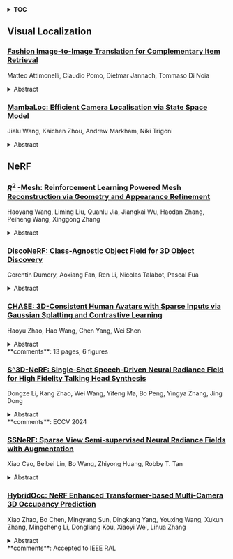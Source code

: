 <details>
  <summary><b>TOC</b></summary>
  <ol>
    <li><a href=#visual-localization>Visual Localization</a></li>
      <ul>
        <li><a href=#Fashion-Image-to-Image-Translation-for-Complementary-Item-Retrieval>Fashion Image-to-Image Translation for Complementary Item Retrieval</a></li>
        <li><a href=#MambaLoc:-Efficient-Camera-Localisation-via-State-Space-Model>MambaLoc: Efficient Camera Localisation via State Space Model</a></li>
      </ul>
    </li>
    <li><a href=#nerf>NeRF</a></li>
      <ul>
        <li><a href=#$R^2$-Mesh:-Reinforcement-Learning-Powered-Mesh-Reconstruction-via-Geometry-and-Appearance-Refinement>$R^2$-Mesh: Reinforcement Learning Powered Mesh Reconstruction via Geometry and Appearance Refinement</a></li>
        <li><a href=#DiscoNeRF:-Class-Agnostic-Object-Field-for-3D-Object-Discovery>DiscoNeRF: Class-Agnostic Object Field for 3D Object Discovery</a></li>
        <li><a href=#CHASE:-3D-Consistent-Human-Avatars-with-Sparse-Inputs-via-Gaussian-Splatting-and-Contrastive-Learning>CHASE: 3D-Consistent Human Avatars with Sparse Inputs via Gaussian Splatting and Contrastive Learning</a></li>
        <li><a href=#S^3D-NeRF:-Single-Shot-Speech-Driven-Neural-Radiance-Field-for-High-Fidelity-Talking-Head-Synthesis>S^3D-NeRF: Single-Shot Speech-Driven Neural Radiance Field for High Fidelity Talking Head Synthesis</a></li>
        <li><a href=#SSNeRF:-Sparse-View-Semi-supervised-Neural-Radiance-Fields-with-Augmentation>SSNeRF: Sparse View Semi-supervised Neural Radiance Fields with Augmentation</a></li>
        <li><a href=#HybridOcc:-NeRF-Enhanced-Transformer-based-Multi-Camera-3D-Occupancy-Prediction>HybridOcc: NeRF Enhanced Transformer-based Multi-Camera 3D Occupancy Prediction</a></li>
      </ul>
    </li>
  </ol>
</details>

## Visual Localization  

### [Fashion Image-to-Image Translation for Complementary Item Retrieval](http://arxiv.org/abs/2408.09847)  
Matteo Attimonelli, Claudio Pomo, Dietmar Jannach, Tommaso Di Noia  
<details>  
  <summary>Abstract</summary>  
  <ol>  
    The increasing demand for online fashion retail has boosted research in fashion compatibility modeling and item retrieval, focusing on matching user queries (textual descriptions or reference images) with compatible fashion items. A key challenge is top-bottom retrieval, where precise compatibility modeling is essential. Traditional methods, often based on Bayesian Personalized Ranking (BPR), have shown limited performance. Recent efforts have explored using generative models in compatibility modeling and item retrieval, where generated images serve as additional inputs. However, these approaches often overlook the quality of generated images, which could be crucial for model performance. Additionally, generative models typically require large datasets, posing challenges when such data is scarce.   To address these issues, we introduce the Generative Compatibility Model (GeCo), a two-stage approach that improves fashion image retrieval through paired image-to-image translation. First, the Complementary Item Generation Model (CIGM), built on Conditional Generative Adversarial Networks (GANs), generates target item images (e.g., bottoms) from seed items (e.g., tops), offering conditioning signals for retrieval. These generated samples are then integrated into GeCo, enhancing compatibility modeling and retrieval accuracy. Evaluations on three datasets show that GeCo outperforms state-of-the-art baselines. Key contributions include: (i) the GeCo model utilizing paired image-to-image translation within the Composed Image Retrieval framework, (ii) comprehensive evaluations on benchmark datasets, and (iii) the release of a new Fashion Taobao dataset designed for top-bottom retrieval, promoting further research.  
  </ol>  
</details>  
  
### [MambaLoc: Efficient Camera Localisation via State Space Model](http://arxiv.org/abs/2408.09680)  
Jialu Wang, Kaichen Zhou, Andrew Markham, Niki Trigoni  
<details>  
  <summary>Abstract</summary>  
  <ol>  
    Location information is pivotal for the automation and intelligence of terminal devices and edge-cloud IoT systems, such as autonomous vehicles and augmented reality. However, achieving reliable positioning across diverse IoT applications remains challenging due to significant training costs and the necessity of densely collected data. To tackle these issues, we have innovatively applied the selective state space (SSM) model to visual localization, introducing a new model named MambaLoc. The proposed model demonstrates exceptional training efficiency by capitalizing on the SSM model's strengths in efficient feature extraction, rapid computation, and memory optimization, and it further ensures robustness in sparse data environments due to its parameter sparsity. Additionally, we propose the Global Information Selector (GIS), which leverages selective SSM to implicitly achieve the efficient global feature extraction capabilities of Non-local Neural Networks. This design leverages the computational efficiency of the SSM model alongside the Non-local Neural Networks' capacity to capture long-range dependencies with minimal layers. Consequently, the GIS enables effective global information capture while significantly accelerating convergence. Our extensive experimental validation using public indoor and outdoor datasets first demonstrates our model's effectiveness, followed by evidence of its versatility with various existing localization models.  
  </ol>  
</details>  
  
  



## NeRF  

### [ $R^2$ -Mesh: Reinforcement Learning Powered Mesh Reconstruction via Geometry and Appearance Refinement](http://arxiv.org/abs/2408.10135)  
Haoyang Wang, Liming Liu, Quanlu Jia, Jiangkai Wu, Haodan Zhang, Peiheng Wang, Xinggong Zhang  
<details>  
  <summary>Abstract</summary>  
  <ol>  
    Mesh reconstruction based on Neural Radiance Fields (NeRF) is popular in a variety of applications such as computer graphics, virtual reality, and medical imaging due to its efficiency in handling complex geometric structures and facilitating real-time rendering. However, existing works often fail to capture fine geometric details accurately and struggle with optimizing rendering quality. To address these challenges, we propose a novel algorithm that progressively generates and optimizes meshes from multi-view images. Our approach initiates with the training of a NeRF model to establish an initial Signed Distance Field (SDF) and a view-dependent appearance field. Subsequently, we iteratively refine the SDF through a differentiable mesh extraction method, continuously updating both the vertex positions and their connectivity based on the loss from mesh differentiable rasterization, while also optimizing the appearance representation. To further leverage high-fidelity and detail-rich representations from NeRF, we propose an online-learning strategy based on Upper Confidence Bound (UCB) to enhance viewpoints by adaptively incorporating images rendered by the initial NeRF model into the training dataset. Through extensive experiments, we demonstrate that our method delivers highly competitive and robust performance in both mesh rendering quality and geometric quality.  
  </ol>  
</details>  
  
### [DiscoNeRF: Class-Agnostic Object Field for 3D Object Discovery](http://arxiv.org/abs/2408.09928)  
Corentin Dumery, Aoxiang Fan, Ren Li, Nicolas Talabot, Pascal Fua  
<details>  
  <summary>Abstract</summary>  
  <ol>  
    Neural Radiance Fields (NeRFs) have become a powerful tool for modeling 3D scenes from multiple images. However, NeRFs remain difficult to segment into semantically meaningful regions. Previous approaches to 3D segmentation of NeRFs either require user interaction to isolate a single object, or they rely on 2D semantic masks with a limited number of classes for supervision. As a consequence, they generalize poorly to class-agnostic masks automatically generated in real scenes. This is attributable to the ambiguity arising from zero-shot segmentation, yielding inconsistent masks across views. In contrast, we propose a method that is robust to inconsistent segmentations and successfully decomposes the scene into a set of objects of any class. By introducing a limited number of competing object slots against which masks are matched, a meaningful object representation emerges that best explains the 2D supervision and minimizes an additional regularization term. Our experiments demonstrate the ability of our method to generate 3D panoptic segmentations on complex scenes, and extract high-quality 3D assets from NeRFs that can then be used in virtual 3D environments.  
  </ol>  
</details>  
  
### [CHASE: 3D-Consistent Human Avatars with Sparse Inputs via Gaussian Splatting and Contrastive Learning](http://arxiv.org/abs/2408.09663)  
Haoyu Zhao, Hao Wang, Chen Yang, Wei Shen  
<details>  
  <summary>Abstract</summary>  
  <ol>  
    Recent advancements in human avatar synthesis have utilized radiance fields to reconstruct photo-realistic animatable human avatars. However, both NeRFs-based and 3DGS-based methods struggle with maintaining 3D consistency and exhibit suboptimal detail reconstruction, especially with sparse inputs. To address this challenge, we propose CHASE, which introduces supervision from intrinsic 3D consistency across poses and 3D geometry contrastive learning, achieving performance comparable with sparse inputs to that with full inputs. Following previous work, we first integrate a skeleton-driven rigid deformation and a non-rigid cloth dynamics deformation to coordinate the movements of individual Gaussians during animation, reconstructing basic avatar with coarse 3D consistency. To improve 3D consistency under sparse inputs, we design Dynamic Avatar Adjustment(DAA) to adjust deformed Gaussians based on a selected similar pose/image from the dataset. Minimizing the difference between the image rendered by adjusted Gaussians and the image with the similar pose serves as an additional form of supervision for avatar. Furthermore, we propose a 3D geometry contrastive learning strategy to maintain the 3D global consistency of generated avatars. Though CHASE is designed for sparse inputs, it surprisingly outperforms current SOTA methods \textbf{in both full and sparse settings} on the ZJU-MoCap and H36M datasets, demonstrating that our CHASE successfully maintains avatar's 3D consistency, hence improving rendering quality.  
  </ol>  
</details>  
**comments**: 13 pages, 6 figures  
  
### [S^3D-NeRF: Single-Shot Speech-Driven Neural Radiance Field for High Fidelity Talking Head Synthesis](http://arxiv.org/abs/2408.09347)  
Dongze Li, Kang Zhao, Wei Wang, Yifeng Ma, Bo Peng, Yingya Zhang, Jing Dong  
<details>  
  <summary>Abstract</summary>  
  <ol>  
    Talking head synthesis is a practical technique with wide applications. Current Neural Radiance Field (NeRF) based approaches have shown their superiority on driving one-shot talking heads with videos or signals regressed from audio. However, most of them failed to take the audio as driven information directly, unable to enjoy the flexibility and availability of speech. Since mapping audio signals to face deformation is non-trivial, we design a Single-Shot Speech-Driven Neural Radiance Field (S^3D-NeRF) method in this paper to tackle the following three difficulties: learning a representative appearance feature for each identity, modeling motion of different face regions with audio, and keeping the temporal consistency of the lip area. To this end, we introduce a Hierarchical Facial Appearance Encoder to learn multi-scale representations for catching the appearance of different speakers, and elaborate a Cross-modal Facial Deformation Field to perform speech animation according to the relationship between the audio signal and different face regions. Moreover, to enhance the temporal consistency of the important lip area, we introduce a lip-sync discriminator to penalize the out-of-sync audio-visual sequences. Extensive experiments have shown that our S^3D-NeRF surpasses previous arts on both video fidelity and audio-lip synchronization.  
  </ol>  
</details>  
**comments**: ECCV 2024  
  
### [SSNeRF: Sparse View Semi-supervised Neural Radiance Fields with Augmentation](http://arxiv.org/abs/2408.09144)  
Xiao Cao, Beibei Lin, Bo Wang, Zhiyong Huang, Robby T. Tan  
<details>  
  <summary>Abstract</summary>  
  <ol>  
    Sparse view NeRF is challenging because limited input images lead to an under constrained optimization problem for volume rendering. Existing methods address this issue by relying on supplementary information, such as depth maps. However, generating this supplementary information accurately remains problematic and often leads to NeRF producing images with undesired artifacts. To address these artifacts and enhance robustness, we propose SSNeRF, a sparse view semi supervised NeRF method based on a teacher student framework. Our key idea is to challenge the NeRF module with progressively severe sparse view degradation while providing high confidence pseudo labels. This approach helps the NeRF model become aware of noise and incomplete information associated with sparse views, thus improving its robustness. The novelty of SSNeRF lies in its sparse view specific augmentations and semi supervised learning mechanism. In this approach, the teacher NeRF generates novel views along with confidence scores, while the student NeRF, perturbed by the augmented input, learns from the high confidence pseudo labels. Our sparse view degradation augmentation progressively injects noise into volume rendering weights, perturbs feature maps in vulnerable layers, and simulates sparse view blurriness. These augmentation strategies force the student NeRF to recognize degradation and produce clearer rendered views. By transferring the student's parameters to the teacher, the teacher gains increased robustness in subsequent training iterations. Extensive experiments demonstrate the effectiveness of our SSNeRF in generating novel views with less sparse view degradation. We will release code upon acceptance.  
  </ol>  
</details>  
  
### [HybridOcc: NeRF Enhanced Transformer-based Multi-Camera 3D Occupancy Prediction](http://arxiv.org/abs/2408.09104)  
Xiao Zhao, Bo Chen, Mingyang Sun, Dingkang Yang, Youxing Wang, Xukun Zhang, Mingcheng Li, Dongliang Kou, Xiaoyi Wei, Lihua Zhang  
<details>  
  <summary>Abstract</summary>  
  <ol>  
    Vision-based 3D semantic scene completion (SSC) describes autonomous driving scenes through 3D volume representations. However, the occlusion of invisible voxels by scene surfaces poses challenges to current SSC methods in hallucinating refined 3D geometry. This paper proposes HybridOcc, a hybrid 3D volume query proposal method generated by Transformer framework and NeRF representation and refined in a coarse-to-fine SSC prediction framework. HybridOcc aggregates contextual features through the Transformer paradigm based on hybrid query proposals while combining it with NeRF representation to obtain depth supervision. The Transformer branch contains multiple scales and uses spatial cross-attention for 2D to 3D transformation. The newly designed NeRF branch implicitly infers scene occupancy through volume rendering, including visible and invisible voxels, and explicitly captures scene depth rather than generating RGB color. Furthermore, we present an innovative occupancy-aware ray sampling method to orient the SSC task instead of focusing on the scene surface, further improving the overall performance. Extensive experiments on nuScenes and SemanticKITTI datasets demonstrate the effectiveness of our HybridOcc on the SSC task.  
  </ol>  
</details>  
**comments**: Accepted to IEEE RAL  
  
  




